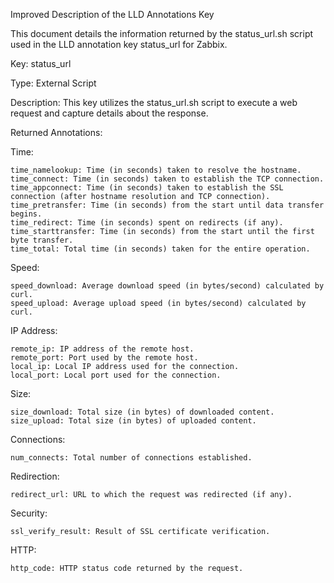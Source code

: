 Improved Description of the LLD Annotations Key

This document details the information returned by the status_url.sh script used in the LLD annotation key status_url for Zabbix.

Key: status_url

Type: External Script

Description: This key utilizes the status_url.sh script to execute a web request and capture details about the response.

Returned Annotations:

Time:

    time_namelookup: Time (in seconds) taken to resolve the hostname.
    time_connect: Time (in seconds) taken to establish the TCP connection.
    time_appconnect: Time (in seconds) taken to establish the SSL connection (after hostname resolution and TCP connection).
    time_pretransfer: Time (in seconds) from the start until data transfer begins.
    time_redirect: Time (in seconds) spent on redirects (if any).
    time_starttransfer: Time (in seconds) from the start until the first byte transfer.
    time_total: Total time (in seconds) taken for the entire operation.

Speed:

    speed_download: Average download speed (in bytes/second) calculated by curl.
    speed_upload: Average upload speed (in bytes/second) calculated by curl.

IP Address:

    remote_ip: IP address of the remote host.
    remote_port: Port used by the remote host.
    local_ip: Local IP address used for the connection.
    local_port: Local port used for the connection.

Size:

    size_download: Total size (in bytes) of downloaded content.
    size_upload: Total size (in bytes) of uploaded content.

Connections:

    num_connects: Total number of connections established.

Redirection:

    redirect_url: URL to which the request was redirected (if any).

Security:

    ssl_verify_result: Result of SSL certificate verification.

HTTP:

    http_code: HTTP status code returned by the request.


